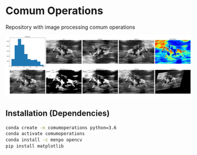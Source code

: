 # Comum Operations

Repository with image processing comum operations

![](demo.jpg)

## Installation (Dependencies)

```sh
conda create -n comumoperations python=3.6
conda activate comumoperations
conda install -c menpo opencv
pip install matplotlib
```